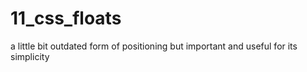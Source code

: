 # 11_css_floats

a little bit outdated form of positioning but important and useful for its simplicity